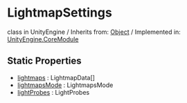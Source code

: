 # LightmapSettings
class in UnityEngine
 / Inherits from: <a href="https://docs.unity3d.com/6000.0/Documentation/ScriptReference/Object.html" target="_blank">Object</a> / Implemented in: <a href="https://docs.unity3d.com/6000.0/Documentation/ScriptReference/UnityEngine.CoreModule.html" target="_blank">UnityEngine.CoreModule</a>
## Static Properties
- <a href="https://docs.unity3d.com/6000.0/Documentation/ScriptReference/LightmapSettings-lightmaps.html" target="_blank">lightmaps</a> : LightmapData[]
- <a href="https://docs.unity3d.com/6000.0/Documentation/ScriptReference/LightmapSettings-lightmapsMode.html" target="_blank">lightmapsMode</a> : LightmapsMode
- <a href="https://docs.unity3d.com/6000.0/Documentation/ScriptReference/LightmapSettings-lightProbes.html" target="_blank">lightProbes</a> : LightProbes
